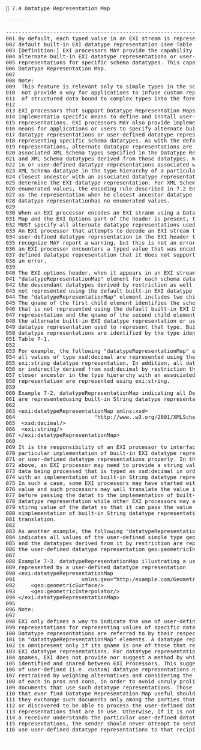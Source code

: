 <pre>
📎 7.4 Datatype Representation Map

<span style="color: rgb(245,245,245);">witness{</span>

--------------------------------------------------------------------------------
001 By default, each typed value in an EXI stream is represented using its 
002 default built-in EXI datatype representation (see Table 7-1). However,
003 [Definition:] EXI processors MAY provide the capability to specify
004 alternate built-in EXI datatype representations or user-defined
005 representations for specific schema datatypes. This capability is called a
006 Datatype Representation Map.
007
008 Note:
009  This feature is relevant only to simple types in the schema. EXI does 
010  not provide a way for applications to infuse custom representations
011  of structured data bound to complex types into the format.
012
013 EXI processors that support Datatype Representation Maps MAY provide
014 implementatio specific means to define and install user-defined datatype
015 representations. EXI processors MAY also provide implementation specific
016 means for applications or users to specify alternate built-in EXI
017 datatype representations or user-defined datatype representations for 
018 representing specific schema datatypes. As with the default EXI datatype
019 representations, alternate datatype representations are used for the
020 associated XML Schema types sepcified in the Datatype Representation Map
021 and XML Schema datatypes derived from those datatypes. When there are buili-
022 in or user-defined datatype representations associated with more than one
023 XML Schema datatype in the type hierarchy of a particular datatype, the
024 closest ancestor with an associated datatype representation is used to
025 determine the EXI datatype representation. For XML Schema datatypes with
026 enumerated values, the encoding rule described in 7.2 Enumerations is used
027 as the representation when he closest ancestor datatype with an associated
028 datatype representationhas no enumerated values.
029
030 When an EXI processor encodes an EXI stranm using a Datatype Representation
031 Map and the EXI Options part of the header is present, the EXI options part
032 MUST specify all alternate datatype representations used in the EXI stream.
033 An EXI processor that attempts to decode an EXI stream that specifies a
034 user-defined datatype representation in the EXI header that does not 
035 recognize MAY report a warning, but this is not an error. However, when
036 an EXI processor encounters a typed value that was encoded by a user-
037 defined datatype representation that it does not support, it MUST report
038 an error.
039
040 The EXI options header, when it appears in an EXI stream, MUST include a 
041 &quot;datatypeRepresentationMap&quot; element for each schema datatype of which
042 the descendant datatypes derived by restriction as well as itself are
043 not represented using the default built-in EXI datatype representation.
044 The &quot;datatypeRepresentationMap&quot; element includes two child elements.
045 The qname of the first child element identifies the schema datatype
046 that is not represented using the default built-in EXI Datatype
047 representation and the qname of the second child element identifies
048 the alternate built-in EXI datatype representation or user-defined
049 datatype representation used to represent that type. Built-in EXI
050 datatype representations are identified by the type identifiers in 
051 Table 7-1.
052
053 For example, the following &quot;datatypeRepresentationMap&quot; element indicates
054 all values of type xsd:decimal are represented using the built-in
055 exi:string datatype representation. In addition, all datatypes directly
056 or indirectly derived from xsd:decimal by restriction that do not have a
057 closer ancestor in the type hierarchy with an associated datatype
058 representation are represented using exi:string.
059
060 Example 7-2. datatypeRepresentationMap indicating all Decimal values
061 are representedusing built-in String datatype representation
062
063 &lt;exi:datatypeRepresentationMap xmlns:xsd=
064                         &quot;http://www..w3.org/2001/XMLSchema&quot;&gt;
065  &lt;xsd:decimal/&gt;
066  &lt;exi:string/&gt;
067 &lt;/exi:datatypeRepresentationMap&gt;
068
069 It is the responsibility of an EXI processor to interface with a 
070 particular implementation of built-in EXI datatype representations
071 or user-defined datatype representations properly. In the example
072 above, an EXI processor may need to provide a string value of the 
073 data being processed that is typed as xsd:decimal in order to interface
074 with an implementation of built-in String datatype representation.
075 In such a case, some EXI processors may have started with a decimal
076 value and such processors may well translate the value into a string
077 before passing the datat to the implementation of built-in String
078 datatype representation while other EXI processors may already have a 
079 stirng value of the datat so that it can pass the value directly to the
080 nimplementation of built-in String datatype representation without any
081 translation.
082
083 As another example, the following &quot;datatypeRepresentationMap&quot; element
084 indicates all values of the user-defined simple type geo:geometricSurface
085 and the datatypes derived from it by restriction are represented using
086 the user-defined datatype representation geo:geometricInterpolator:
087
088 Example 7-3. datatypeRepresentationMap illustrating a user-defined type
089 represented by a user-defined datatype representation
090 &lt;exi:datatypeRepresentationMap 
091                     xmlns:geo=&quot;http:/example.com/Geometry&quot;&gt;
092     &lt;geo:geometricSurface/&gt;
093     &lt;geo:geometricInterpolator/&gt;
094 &lt;/exi:datatypeRepresentationMap&gt;
095
096 Note:
097
098 EXI only defines a way to indicate the use of user-defined datatype
099 representations for representing values of specific datatypes.
100 Datatype representations are referred to by their respective qnames
101 in &quot;datattypeRepresentationMap&quot; elements. A datatype representation
102 is omnipresent only if its qname is one of those that represent built-in
103 EXI datatype representations. For datatype representations of other
104 qnames, EXI does not provide nor suggest a method by which they are 
105 identified and shared between EXI Processors. This suggests that the use
106 of user-defined (i.e. custom) datatype representations needs to be
107 restrained by weighing alternatives and considering the consequences
108 of each in pros and cons, in order to avoid unruly proliferation of
109 documents that use such datatype representations. Those applications
110 that ever find Datatype Representation Map useful should make sure that
111 they exchange such documents only among the parties that are pr-known
112 or discovered to be able to process the user-defined datatype 
113 representations that are in use. Otherwise, if it is not for certain if
114 a receiver understands the particular user-defined datatype 
115 representations, the sender should never attempt to send documents that
116 use user-defined datatype representations to that recipient.

<span style="color: rgb(245,245,245);">}</span>

</pre>


